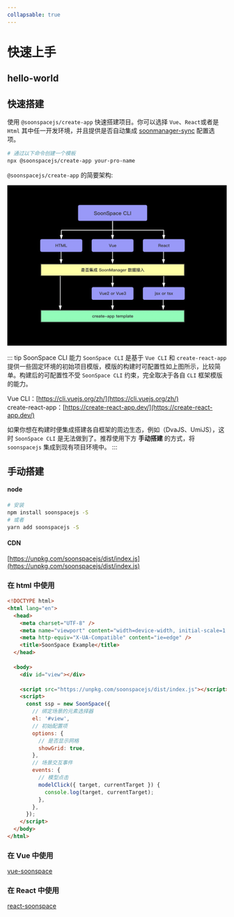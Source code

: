 ```yaml
---
collapsable: true
---
```


# 快速上手

## hello-world
<Docs-Iframe src="start/helloWorld.html" />

## 快速搭建

使用 `@soonspacejs/create-app` 快速搭建项目。你可以选择 `Vue`、`React`或者是 `Html` 其中任一开发环境，并且提供是否自动集成 [soonmanager-sync](../plugin/soonmanager-sync.html) 配置选项。

```sh
# 通过以下命令创建一个模板
npx @soonspacejs/create-app your-pro-name
```

`@soonspacejs/create-app` 的简要架构:

![create-app](./img/create-app.jpg)

::: tip SoonSpace CLI 能力
`SoonSpace CLI` 是基于 `Vue CLI` 和 `create-react-app` 提供一些固定环境的初始项目模版，模版的构建时可配置性如上图所示，比较简单。构建后的可配置性不受 `SoonSpace CLI` 约束，完全取决于各自 `CLI` 框架模版的能力。
<br>

Vue CLI：[https://cli.vuejs.org/zh/](https://cli.vuejs.org/zh/)
<br>
create-react-app：[https://create-react-app.dev/](https://create-react-app.dev/)
<br>

如果你想在构建时便集成搭建各自框架的周边生态，例如（DvaJS、UmiJS），这时 `SoonSpace CLI` 是无法做到了。推荐使用下方 **手动搭建** 的方式，将 `soonspacejs` 集成到现有项目环境中。
:::

## 手动搭建

#### node

```bash
# 安装
npm install soonspacejs -S
# 或者
yarn add soonspacejs -S
```

#### CDN

[https://unpkg.com/soonspacejs/dist/index.js](https://unpkg.com/soonspacejs/dist/index.js)

### 在 html 中使用

```html
<!DOCTYPE html>
<html lang="en">
  <head>
    <meta charset="UTF-8" />
    <meta name="viewport" content="width=device-width, initial-scale=1.0" />
    <meta http-equiv="X-UA-Compatible" content="ie=edge" />
    <title>SoonSpace Example</title>
  </head>

  <body>
    <div id="view"></div>

    <script src="https://unpkg.com/soonspacejs/dist/index.js"></script>
    <script>
      const ssp = new SoonSpace({
        // 绑定场景的元素选择器
        el: '#view',
        // 初始配置项
        options: {
          // 是否显示网格
          showGrid: true,
        },
        // 场景交互事件
        events: {
          // 模型点击
          modelClick({ target, currentTarget }) {
            console.log(target, currentTarget);
          },
        },
      });
    </script>
  </body>
</html>
```

### 在 Vue 中使用

[vue-soonspace](../plugin/vue-soonspace.html)

### 在 React 中使用

[react-soonspace](../plugin/react-soonspace.html)
